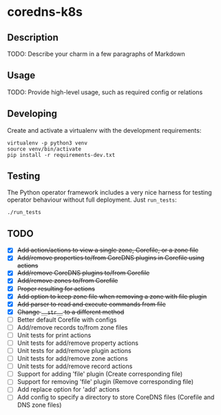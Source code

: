 # coredns-k8s

## Description

TODO: Describe your charm in a few paragraphs of Markdown

## Usage

TODO: Provide high-level usage, such as required config or relations

## Developing

Create and activate a virtualenv with the development requirements:

    virtualenv -p python3 venv
    source venv/bin/activate
    pip install -r requirements-dev.txt

## Testing

The Python operator framework includes a very nice harness for testing
operator behaviour without full deployment. Just `run_tests`:

    ./run_tests

## TODO
- [x] ~~Add action/actions to view a single zone, Corefile, or a zone file~~
- [x] ~~Add/remove properties to/from CoreDNS plugins in Corefile using actions~~
- [x] ~~Add/remove CoreDNS plugins to/from Corefile~~
- [x] ~~Add/remove zones to/from Corefile~~
- [x] ~~Proper resulting for actions~~
- [x] ~~Add option to keep zone file when removing a zone with file plugin~~
- [x] ~~Add parser to read and execute commands from file~~
- [x] ~~Change `__str__` to a different method~~
- [ ] Better default Corefile with configs
- [ ] Add/remove records to/from zone files
- [ ] Unit tests for print actions
- [ ] Unit tests for add/remove property actions
- [ ] Unit tests for add/remove plugin actions
- [ ] Unit tests for add/remove zone actions
- [ ] Unit tests for add/remove record actions
- [ ] Support for adding 'file' plugin (Create corresponding file)
- [ ] Support for removing 'file' plugin (Remove corresponding file)
- [ ] Add replace option for 'add' actions
- [ ] Add config to specify a directory to store CoreDNS files (Corefile and DNS zone files)
